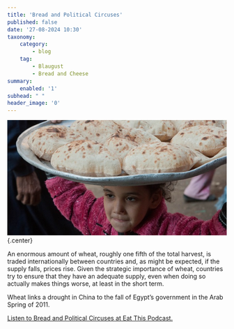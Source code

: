 ```yaml
---
title: 'Bread and Political Circuses'
published: false
date: '27-08-2024 10:30'
taxonomy:
    category:
        - blog
    tag:
        - Blaugust
        - Bread and Cheese
summary:
    enabled: '1'
subhead: " "
header_image: '0'
---
```


![In Cairo, Egypt, a young child wearing a pink jacket carries a battered alumium tray on their head loaded with freshly baked flatbreads. ](odb-27-image.jpg){.center}

An enormous amount of wheat, roughly one fifth of the total harvest, is traded internationally between countries and, as might be expected, if the supply falls, prices rise. Given the strategic importance of wheat, countries try to ensure that they have an adequate supply, even when doing so actually makes things worse, at least in the short term.

Wheat links a drought in China to the fall of Egypt’s government in the Arab Spring of 2011.

<a href="https://www.eatthispodcast.com/our-daily-bread-27/" rel=canonical>Listen to Bread and Political Circuses at Eat This Podcast.</a>
